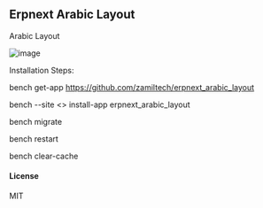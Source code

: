 ## Erpnext Arabic Layout

Arabic Layout

![image](https://github.com/zamiltech/erpnext_arabic_layout/blob/master/Screenshot-01.png)

Installation Steps:

bench get-app https://github.com/zamiltech/erpnext_arabic_layout

bench --site <<sitename>> install-app erpnext_arabic_layout

bench migrate

bench restart

bench clear-cache


#### License

MIT


